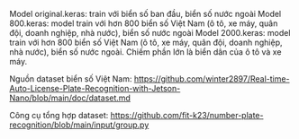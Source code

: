 Model original.keras: train với biển số ban đầu, biển số nước ngoài
Model 800.keras: model train với hơn 800 biển số Việt Nam (ô tô, xe máy, quân đội, doanh nghiệp, nhà nước), biển số nước ngoài
Model 2000.keras: model train với hơn 800 biển số Việt Nam (ô tô, xe máy, quân đội, doanh nghiệp, nhà nước), biển số nước ngoài. Chiếm phần lớn là biển dân của ô tô và xe máy.

Nguồn dataset biển số Việt Nam: https://github.com/winter2897/Real-time-Auto-License-Plate-Recognition-with-Jetson-Nano/blob/main/doc/dataset.md

Công cụ tổng hợp dataset: https://github.com/fit-k23/number-plate-recognition/blob/main/input/group.py